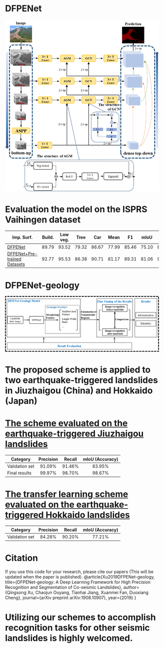 # DFPENet
![The overview of DFPENet](DFPENet.png)
# Evaluation the model on the ISPRS Vaihingen dataset
| Imp. Surf.	| Build. | Low veg. | Tree |	Car |	Mean | F1 |	mIoU |	OA
| ---------- | :-----------:  | :-----------: | :-----------: | :-----------: | :-----------: | :-----------: | :-----------: | :-----------: |
| [DFPENet](https://pan.baidu.com/s/17Iei_F87qQZPl9yjv8vNXQ)     | 89.79	| 93.52  |	79.32  |	86.67  |	77.99  |	85.46  |	75.10  |	87.61  |
| [DFPENet+Pre-trained Datasets](https://pan.baidu.com/s/1ZExwMqggLb33FJ7V-AtluQ) 	| 92.77 |	95.53 |	86.38 |	90.71 |	81.17 |	89.31 |	81.06 |	91.38 |

# DFPENet-geology
![Process flow of the recognition scheme for co-seismic landslides.](DFPENet-Geology.png)
# The proposed scheme is applied to two earthquake-triggered landslides in Jiuzhaigou (China) and Hokkaido (Japan)
# [The scheme evaluated on the earthquake-triggered Jiuzhaigou landslides](https://pan.baidu.com/s/1KeFKTCDff1nSmRqAfI286A)

| Category | Precision | Recall | mIoU (Accuracy) |
| ---------- | :-----------:  | :-----------: | :-----------: |
| Validation set | 91.09% | 91.46% | 83.95% |
| Final results | 99.97% | 98.70% |	98.67% |

# [The transfer learning scheme evaluated on the earthquake-triggered Hokkaido landslides](https://pan.baidu.com/s/1lEkSMMe7RmHgwRAFTyHi1g)

| Category | Precision | Recall | mIoU (Accuracy) |
| ---------- | :-----------:  | :-----------: | :-----------: |
| Validation set |84.28% | 90.20% |	77.21% |

# Citation
If you use this code for your research, please cite our papers (This will be updated when the paper is published).
@article{Xu2019DFPENet-geology,
  title={DFPENet-geology: A Deep Learning Framework for High Precision Recognition and Segmentation of Co-seismic Landslides},
  author={Qingsong Xu, Chaojun Ouyang, Tianhai Jiang, Xuanmei Fan, Duoxiang Cheng},
  journal={arXiv preprint arXiv:1908.10907},
  year={2019}
}

# Utilizing our schemes to accomplish recognition tasks for other seismic landslides is highly welcomed.
